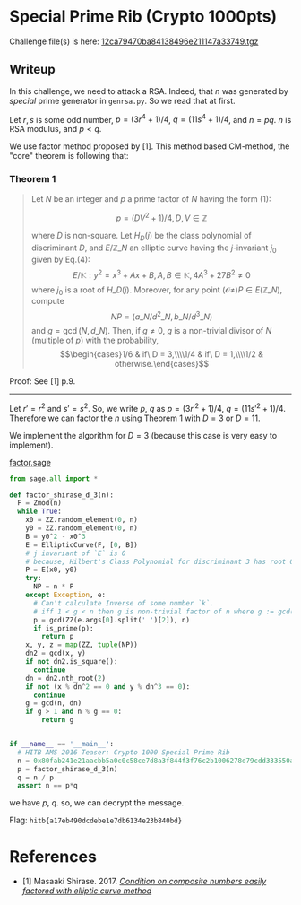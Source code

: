 Special Prime Rib (Crypto 1000pts)
===================================

Challenge file(s) is here: [12ca79470ba84138496e211147a33749.tgz](12ca79470ba84138496e211147a33749.tgz)

## Writeup

In this challenge, we need to attack a RSA. Indeed, that $n$ was generated by _special_ prime generator in `genrsa.py`. So we read that at first.

Let $r, s$ is some odd number, $p = (3r^4+1)/4$, $q = (11s^4+1)/4$, and $n = pq$. $n$ is RSA modulus, and $p < q$.

We use factor method proposed by [1]. This method based CM-method, the "core" theorem is following that:

### Theorem 1

> Let $N$ be an integer and $p$ a prime factor of $N$ having the form (1):
> 
> $$ p = (DV^2 + 1) / 4, D, V\in \mathbb{Z} $$
> 
> where $D$ is non-square. Let $H_D(j)$ be the class polynomial of discriminant $D$, and $E/\mathbb{Z}\_N$ an elliptic curve having the $j$-invariant $j_0$ given by Eq.(4):
> $$ E/\mathbb{K} : y^2 = x^3 + Ax + B, A, B\in\mathbb{K}, 4A^3 + 27B^2\ne 0$$
> where $j_0$ is a root of $H\_D(j)$. Moreover, for any point $(\mathcal{O}\ne)P\in E(\mathbb{Z}\_N)$, compute
> $$ NP = (a\_N/d^2\_N, b\_N/d^3\_N)$$
> and $g = \gcd(N, d\_N)$. Then, if $g\ne 0$, $g$ is a non-trivial divisor of $N$ (multiple of $p$) with the probability, 
> $$\begin{cases}1/6 & if\ D = 3,\\\\1/4 & if\ D = 1,\\\\1/2 & otherwise.\end{cases}$$

Proof: See [1] p.9.

---

Let $r' = r^2$ and $s' = s^2$. So, we write $p$, $q$ as $p = (3r'^2 + 1) / 4$, $q = (11s'^2 + 1) / 4$. Therefore we can factor the $n$ using Theorem 1 with $D = 3$ or $D = 11$.

We implement the algorithm for $D = 3$ (because this case is very easy to implement). 

[factor.sage](factor.sage)

```python
from sage.all import *

def factor_shirase_d_3(n):
  F = Zmod(n)
  while True:
    x0 = ZZ.random_element(0, n)
    y0 = ZZ.random_element(0, n)
    B = y0^2 - x0^3
    E = EllipticCurve(F, [0, B])
    # j invariant of `E` is 0
    # because, Hilbert's Class Polynomial for discriminant 3 has root 0.
    P = E(x0, y0)
    try:
      NP = n * P
    except Exception, e:
      # Can't calculate Inverse of some number `k`.
      # iff 1 < g < n then g is non-trivial factor of n where g := gcd(n, k).
      p = gcd(ZZ(e.args[0].split(' ')[2]), n)
      if is_prime(p):
        return p
    x, y, z = map(ZZ, tuple(NP))
    dn2 = gcd(x, y)
    if not dn2.is_square():
      continue
    dn = dn2.nth_root(2)
    if not (x % dn^2 == 0 and y % dn^3 == 0):
      continue
    g = gcd(n, dn)
    if g > 1 and n % g == 0:
        return g


if __name__ == '__main__':
  # HITB AMS 2016 Teaser: Crypto 1000 Special Prime Rib
  n = 0x80fab241e21aacbb5a0c0c58ce7d8a3f844f3f76c2b1006278d79cdd333550ab5f5f86425fdbf06063481d7d7922f1c17083532285b1d8faee843d8a02e74f277a47084bc5585f0d16a2ab7f2e2c074a274c9b890b05a4ed05739f9baeaa501c265d68c04c146a5daed6ef5e0a45aa7c9ae1e7c3741c39f7f00936d1d627bc5b
  p = factor_shirase_d_3(n)
  q = n / p
  assert n == p*q
```

we have $p$, $q$. so, we can decrypt the message.

Flag: `hitb{a17eb490dcdebe1e7db6134e23b840bd}`

# References

* [1] Masaaki Shirase. 2017. [_Condition on composite numbers easily factored with elliptic curve method_](https://eprint.iacr.org/2017/403)
